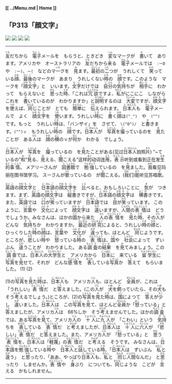 **[[ ../Menu.md | Home ]]**
## 「P313「顔文字」
![](src/kaomoji-1.PNG)
![](src/kaomoji-2.PNG)
![](src/kaomoji-3.PNG)
![](src/kaomoji-4.JPG)

---

<ruby>友<rp>(</rp><rt>とも</rt><rp>)</rp></ruby>だちから　<ruby>電<rp>(</rp><rt>でん</rt><rp>)</rp></ruby><ruby>子<rp>(</rp><rt>し</rt><rp>)</rp></ruby>メールを　もらうと、ときどき　<ruby>変<rp>(</rp><rt>へん</rt><rp>)</rp></ruby>なマークが　<ruby>書<rp>(</rp><rt>か</rt><rp>)</rp></ruby>いて　あります。アメリカや　オーストラリアの　<ruby>友<rp>(</rp><rt>とも</rt><rp>)</rp></ruby>だちから<ruby>来<rp>(</rp><rt>く</rt><rp>)</rp></ruby>る　<ruby>電<rp>(</rp><rt>でん</rt><rp>)</rp></ruby><ruby>子<rp>(</rp><rt>し</rt><rp>)</rp></ruby>メールでは　`:ーD`　や　`:ー)`、`ー(`　などのマ<ruby>一<rp>(</rp><rt>いち</rt><rp>)</rp></ruby>クを　<ruby>見<rp>(</rp><rt>み</rt><rp>)</rp></ruby>ます。<ruby>最<rp>(</rp><rt>さい</rt><rp>)</rp></ruby><ruby>初<rp>(</rp><rt>しょ</rt><rp>)</rp></ruby>の<ruby>二<rp>(</rp><rt>ふた</rt><rp>)</rp></ruby>つが　うれしくて　<ruby>笑<rp>(</rp><rt>わら</rt><rp>)</rp></ruby>っている<ruby>顔<rp>(</rp><rt>かお</rt><rp>)</rp></ruby>、<ruby>最<rp>(</rp><rt>さい</rt><rp>)</rp></ruby><ruby>後<rp>(</rp><rt>ご</rt><rp>)</rp></ruby>のマークが　あまり　うれしくない<ruby>時<rp>(</rp><rt>とき</rt><rp>)</rp></ruby>の　<ruby>顔<rp>(</rp><rt>かお</rt><rp>)</rp></ruby>です。このような　マークを「<ruby>顔<rp>(</rp><rt>かお</rt><rp>)</rp></ruby><ruby>文<rp>(</rp><rt>も</rt><rp>)</rp></ruby><ruby>字<rp>(</rp><rt>じ</rt><rp>)</rp></ruby>」と　いいます。<ruby>文<rp>(</rp><rt>も</rt><rp>)</rp></ruby><ruby>字<rp>(</rp><rt>じ</rt><rp>)</rp></ruby>だけでは　<ruby>自<rp>(</rp><rt>じ</rt><rp>)</rp></ruby><ruby>分<rp>(</rp><rt>ぶん</rt><rp>)</rp></ruby>の<ruby>気<rp>(</rp><rt>き</rt><rp>)</rp></ruby><ruby>持<rp>(</rp><rt>も</rt><rp>)</rp></ruby>ちが　<ruby>相<rp>(</rp><rt>あい</rt><rp>)</rp></ruby><ruby>手<rp>(</rp><rt>て</rt><rp>)</rp></ruby>に　わかって　もらえないと　<ruby>思<rp>(</rp><rt>おも</rt><rp>)</rp></ruby>った<ruby>時<rp>(</rp><rt>とき</rt><rp>)</rp></ruby>、「これは<ruby>冗<rp>(</rp><rt>じよう</rt><rp>)</rp></ruby><ruby>談<rp>(</rp><rt>だん</rt><rp>)</rp></ruby>ですよ、<ruby>私<rp>(</rp><rt>わたし</rt><rp>)</rp></ruby>がにこにこ　しながら　これを　<ruby>書<rp>(</rp><rt>か</rt><rp>)</rp></ruby>いているのが　わかりますか」と<ruby>説<rp>(</rp><rt>せつ</rt><rp>)</rp></ruby><ruby>明<rp>(</rp><rt>めい</rt><rp>)</rp></ruby>するのは　<ruby>大<rp>(</rp><rt>たい</rt><rp>)</rp></ruby><ruby>変<rp>(</rp><rt>へん</rt><rp>)</rp></ruby>ですが、<ruby>顔<rp>(</rp><rt>かお</rt><rp>)</rp></ruby><ruby>文<rp>(</rp><rt>も</rt><rp>)</rp></ruby><ruby>字<rp>(</rp><rt>じ</rt><rp>)</rp></ruby>を<ruby>使<rp>(</rp><rt>つか</rt><rp>)</rp></ruby>えば、<ruby>同<rp>(</rp><rt>おんな</rt><rp>)</rp></ruby>じことが　とても　<ruby>簡<rp>(</rp><rt>かん</rt><rp>)</rp></ruby><ruby>単<rp>(</rp><rt>たん</rt><rp>)</rp></ruby>に　<ruby>伝<rp>(</rp><rt>つた</rt><rp>)</rp></ruby>えられます。
<ruby>日<rp>(</rp><rt>に</rt><rp>)</rp></ruby><ruby>本<rp>(</rp><rt>ほん</rt><rp>)</rp></ruby><ruby>人<rp>(</rp><rt>じん</rt><rp>)</rp></ruby>も　<ruby>電<rp>(</rp><rt>でん</rt><rp>)</rp></ruby><ruby>子<rp>(</rp><rt>し</rt><rp>)</rp></ruby>メールで　よく　<ruby>顔<rp>(</rp><rt>かお</rt><rp>)</rp></ruby><ruby>文<rp>(</rp><rt>も</rt><rp>)</rp></ruby><ruby>字<rp>(</rp><rt>じ</rt><rp>)</rp></ruby>を　<ruby>使<rp>(</rp><rt>つか</rt><rp>)</rp></ruby>います。うれしい<ruby>時<rp>(</rp><rt>とき</rt><rp>)</rp></ruby>に　<ruby>書<rp>(</rp><rt>か</rt><rp>)</rp></ruby>く<ruby>顔<rp>(</rp><rt>かお</rt><rp>)</rp></ruby>は`(^_^)`　や　`(^^)`　です。もっと　うれしい<ruby>時<rp>(</rp><rt>とき</rt><rp>)</rp></ruby>は、「バンザイ」を　させて、
`\(^0^)/`　と<ruby>書<rp>(</rp><rt>か</rt><rp>)</rp></ruby>きます。`(^^)ｖ`　もうれしい<ruby>時<rp>(</rp><rt>とき</rt><rp>)</rp></ruby>の　<ruby>顔<rp>(</rp><rt>かお</rt><rp>)</rp></ruby>です。<ruby>日<rp>(</rp><rt>に</rt><rp>)</rp></ruby><ruby>本<rp>(</rp><rt>ほん</rt><rp>)</rp></ruby><ruby>人<rp>(</rp><rt>じん</rt><rp>)</rp></ruby>が　<ruby>写<rp>(</rp><rt>しゃ</rt><rp>)</rp></ruby><ruby>真<rp>(</rp><rt>しん</rt><rp>)</rp></ruby>を<ruby>撮<rp>(</rp><rt>と</rt><rp>)</rp></ruby>っているのを　<ruby>見<rp>(</rp><rt>み</rt><rp>)</rp></ruby>たことが　ある<ruby>人<rp>(</rp><rt>ひと</rt><rp>)</rp></ruby>は　<ruby>顔<rp>(</rp><rt>かお</rt><rp>)</rp></ruby>の<ruby>横<rp>(</rp><rt>よこ</rt><rp>)</rp></ruby>のｖが<ruby>何<rp>(</rp><rt>なに</rt><rp>)</rp></ruby>か　わかる　でしょう。

<ruby>日<rp>(</rp><rt>に</rt><rp>)</rp></ruby><ruby>本<rp>(</rp><rt>ほん</rt><rp>)</rp></ruby><ruby>人<rp>(</rp><rt>じん</rt><rp>)</rp></ruby>が　<ruby>写<rp>(</rp><rt>しゃ</rt><rp>)</rp></ruby><ruby>真<rp>(</rp><rt>しん</rt><rp>)</rp></ruby>を　<ruby>撮<rp>(</rp><rt>と</rt><rp>)</rp></ruby>っているの　を<ruby>見<rp>(</rp><rt>み</rt><rp>)</rp></ruby>たことがある(见过<ruby>日<rp>(</rp><rt>に</rt><rp>)</rp></ruby><ruby>本<rp>(</rp><rt>ほん</rt><rp>)</rp></ruby><ruby>人<rp>(</rp><rt>じん</rt><rp>)</rp></ruby>拍照<ruby>片<rp>(</rp><rt>かた</rt><rp>)</rp></ruby>)
“~ているの”<ruby>和<rp>(</rp><rt>わ</rt><rp>)</rp></ruby>“<ruby>見<rp>(</rp><rt>み</rt><rp>)</rp></ruby>る、<ruby>見<rp>(</rp><rt>み</rt><rp>)</rp></ruby>える、<ruby>聞<rp>(</rp><rt>き</rt><rp>)</rp></ruby>こえる”这样<ruby>的<rp>(</rp><rt>まと</rt><rp>)</rp></ruby>动词连<ruby>用<rp>(</rp><rt>よう</rt><rp>)</rp></ruby>，<ruby>表<rp>(</rp><rt>ひょう</rt><rp>)</rp></ruby><ruby>示<rp>(</rp><rt>じ</rt><rp>)</rp></ruby>听到或看到正在发<ruby>生<rp>(</rp><rt>なま</rt><rp>)</rp></ruby><ruby>的<rp>(</rp><rt>まと</rt><rp>)</rp></ruby><ruby>事<rp>(</rp><rt>じ</rt><rp>)</rp></ruby><ruby>情<rp>(</rp><rt>じょう</rt><rp>)</rp></ruby>。
メアリーさんが　<ruby>図<rp>(</rp><rt>と</rt><rp>)</rp></ruby><ruby>書<rp>(</rp><rt>しょ</rt><rp>)</rp></ruby><ruby>館<rp>(</rp><rt>かん</rt><rp>)</rp></ruby>で　<ruby>勉<rp>(</rp><rt>べん</rt><rp>)</rp></ruby><ruby>強<rp>(</rp><rt>きょう</rt><rp>)</rp></ruby>しているの　を<ruby>見<rp>(</rp><rt>み</rt><rp>)</rp></ruby>ました。<ruby>我<rp>(</rp><rt>われ</rt><rp>)</rp></ruby>看见玛丽在图书馆学习。
スーさんが<ruby>歌<rp>(</rp><rt>うた</rt><rp>)</rp></ruby>っているの　が<ruby>聞<rp>(</rp><rt>き</rt><rp>)</rp></ruby>こえる。(<ruby>我<rp>(</rp><rt>われ</rt><rp>)</rp></ruby>们)<ruby>能<rp>(</rp><rt>のう</rt><rp>)</rp></ruby>听见苏唱<ruby>歌<rp>(</rp><rt>か</rt><rp>)</rp></ruby>。

<ruby>英<rp>(</rp><rt>えい</rt><rp>)</rp></ruby><ruby>語<rp>(</rp><rt>ご</rt><rp>)</rp></ruby>の<ruby>顔<rp>(</rp><rt>かお</rt><rp>)</rp></ruby><ruby>文<rp>(</rp><rt>も</rt><rp>)</rp></ruby><ruby>字<rp>(</rp><rt>じ</rt><rp>)</rp></ruby>と　<ruby>日<rp>(</rp><rt>に</rt><rp>)</rp></ruby><ruby>本<rp>(</rp><rt>ほん</rt><rp>)</rp></ruby><ruby>語<rp>(</rp><rt>ご</rt><rp>)</rp></ruby>の<ruby>顔<rp>(</rp><rt>かお</rt><rp>)</rp></ruby><ruby>文<rp>(</rp><rt>も</rt><rp>)</rp></ruby><ruby>字<rp>(</rp><rt>じ</rt><rp>)</rp></ruby>を　<ruby>比<rp>(</rp><rt>くら</rt><rp>)</rp></ruby>べると、おもしろいことに　<ruby>気<rp>(</rp><rt>き</rt><rp>)</rp></ruby>が　つきます。まず、<ruby>英<rp>(</rp><rt>えい</rt><rp>)</rp></ruby><ruby>語<rp>(</rp><rt>ご</rt><rp>)</rp></ruby>の<ruby>顔<rp>(</rp><rt>かお</rt><rp>)</rp></ruby><ruby>文<rp>(</rp><rt>も</rt><rp>)</rp></ruby><ruby>字<rp>(</rp><rt>じ</rt><rp>)</rp></ruby>は　<ruby>縦<rp>(</rp><rt>たて</rt><rp>)</rp></ruby><ruby>書<rp>(</rp><rt>が</rt><rp>)</rp></ruby>きですが、<ruby>日<rp>(</rp><rt>に</rt><rp>)</rp></ruby><ruby>本<rp>(</rp><rt>ほん</rt><rp>)</rp></ruby><ruby>語<rp>(</rp><rt>ご</rt><rp>)</rp></ruby>の<ruby>顔<rp>(</rp><rt>かお</rt><rp>)</rp></ruby><ruby>文<rp>(</rp><rt>も</rt><rp>)</rp></ruby><ruby>字<rp>(</rp><rt>じ</rt><rp>)</rp></ruby>は　<ruby>横<rp>(</rp><rt>よこ</rt><rp>)</rp></ruby><ruby>書<rp>(</rp><rt>が</rt><rp>)</rp></ruby>きです。また、<ruby>英<rp>(</rp><rt>えい</rt><rp>)</rp></ruby><ruby>語<rp>(</rp><rt>ご</rt><rp>)</rp></ruby>では　<ruby>口<rp>(</rp><rt>くち</rt><rp>)</rp></ruby>が<ruby>笑<rp>(</rp><rt>わら</rt><rp>)</rp></ruby>っていますが　<ruby>日<rp>(</rp><rt>に</rt><rp>)</rp></ruby><ruby>本<rp>(</rp><rt>ほん</rt><rp>)</rp></ruby><ruby>語<rp>(</rp><rt>ご</rt><rp>)</rp></ruby>では　<ruby>目<rp>(</rp><rt>め</rt><rp>)</rp></ruby>が<ruby>笑<rp>(</rp><rt>わら</rt><rp>)</rp></ruby>っています。
このように、<ruby>言<rp>(</rp><rt>こと</rt><rp>)</rp></ruby><ruby>葉<rp>(</rp><rt>ば</rt><rp>)</rp></ruby>や　<ruby>文<rp>(</rp><rt>ぶん</rt><rp>)</rp></ruby><ruby>化<rp>(</rp><rt>か</rt><rp>)</rp></ruby>によって　<ruby>顔<rp>(</rp><rt>かお</rt><rp>)</rp></ruby><ruby>文<rp>(</rp><rt>も</rt><rp>)</rp></ruby><ruby>字<rp>(</rp><rt>じ</rt><rp>)</rp></ruby>は　<ruby>違<rp>(</rp><rt>ちが</rt><rp>)</rp></ruby>いますが、<ruby>人<rp>(</rp><rt>にん</rt><rp>)</rp></ruby><ruby>間<rp>(</rp><rt>げん</rt><rp>)</rp></ruby>の<ruby>表<rp>(</rp><rt>ひょう</rt><rp>)</rp></ruby><ruby>情<rp>(</rp><rt>じょう</rt><rp>)</rp></ruby>は　どう　でしょうか。みなさんは、ほかの<ruby>国<rp>(</rp><rt>くに</rt><rp>)</rp></ruby>から来た　<ruby>人<rp>(</rp><rt>ひと</rt><rp>)</rp></ruby>の<ruby>表<rp>(</rp><rt>ひょう</rt><rp>)</rp></ruby><ruby>情<rp>(</rp><rt>じょう</rt><rp>)</rp></ruby>を　<ruby>見<rp>(</rp><rt>み</rt><rp>)</rp></ruby>た<ruby>時<rp>(</rp><rt>とき</rt><rp>)</rp></ruby>、その<ruby>人<rp>(</rp><rt>ひと</rt><rp>)</rp></ruby>が　どんな　<ruby>気<rp>(</rp><rt>き</rt><rp>)</rp></ruby><ruby>持<rp>(</rp><rt>も</rt><rp>)</rp></ruby>ちか　わかりますか。
<ruby>最<rp>(</rp><rt>さい</rt><rp>)</rp></ruby><ruby>近<rp>(</rp><rt>きん</rt><rp>)</rp></ruby>の<ruby>研<rp>(</rp><rt>けん</rt><rp>)</rp></ruby><ruby>究<rp>(</rp><rt>きゅう</rt><rp>)</rp></ruby>によると、うれしい<ruby>時<rp>(</rp><rt>とき</rt><rp>)</rp></ruby>の<ruby>顔<rp>(</rp><rt>かお</rt><rp>)</rp></ruby>と、ひっくりした<ruby>時<rp>(</rp><rt>とき</rt><rp>)</rp></ruby>の<ruby>顔<rp>(</rp><rt>かお</rt><rp>)</rp></ruby>は、<ruby>言<rp>(</rp><rt>こと</rt><rp>)</rp></ruby><ruby>葉<rp>(</rp><rt>ば</rt><rp>)</rp></ruby>や　<ruby>文<rp>(</rp><rt>ぶん</rt><rp>)</rp></ruby><ruby>化<rp>(</rp><rt>か</rt><rp>)</rp></ruby>が　<ruby>違<rp>(</rp><rt>ちが</rt><rp>)</rp></ruby>っても、ほとんど　<ruby>同<rp>(</rp><rt>おんな</rt><rp>)</rp></ruby>じようです。ところが、<ruby>悲<rp>(</rp><rt>かな</rt><rp>)</rp></ruby>しい<ruby>時<rp>(</rp><rt>とき</rt><rp>)</rp></ruby>や　<ruby>怒<rp>(</rp><rt>おこ</rt><rp>)</rp></ruby>っている<ruby>時<rp>(</rp><rt>とき</rt><rp>)</rp></ruby>の　<ruby>表<rp>(</rp><rt>ひょう</rt><rp>)</rp></ruby><ruby>情<rp>(</rp><rt>じょう</rt><rp>)</rp></ruby>は、<ruby>国<rp>(</rp><rt>くに</rt><rp>)</rp></ruby>や　<ruby>社<rp>(</rp><rt>しゃ</rt><rp>)</rp></ruby><ruby>会<rp>(</rp><rt>かい</rt><rp>)</rp></ruby>によって　ずいぶん　<ruby>違<rp>(</rp><rt>ちが</rt><rp>)</rp></ruby>うことが　わかりました。
ある<ruby>調<rp>(</rp><rt>ちょう</rt><rp>)</rp></ruby><ruby>査<rp>(</rp><rt>さ</rt><rp>)</rp></ruby>の<ruby>結<rp>(</rp><rt>けっ</rt><rp>)</rp></ruby><ruby>果<rp>(</rp><rt>か</rt><rp>)</rp></ruby>　を<ruby>見<rp>(</rp><rt>み</rt><rp>)</rp></ruby>てみましょう。この<ruby>調<rp>(</rp><rt>ちょう</rt><rp>)</rp></ruby><ruby>查<rp>(</rp><rt>さ</rt><rp>)</rp></ruby>では、<ruby>日<rp>(</rp><rt>に</rt><rp>)</rp></ruby><ruby>本<rp>(</rp><rt>ほん</rt><rp>)</rp></ruby><ruby>人<rp>(</rp><rt>じん</rt><rp>)</rp></ruby>の<ruby>大<rp>(</rp><rt>だい</rt><rp>)</rp></ruby><ruby>学<rp>(</rp><rt>がく</rt><rp>)</rp></ruby><ruby>生<rp>(</rp><rt>せい</rt><rp>)</rp></ruby>と　アメリカから　<ruby>日<rp>(</rp><rt>にっ</rt><rp>)</rp></ruby><ruby>本<rp>(</rp><rt>ぽん</rt><rp>)</rp></ruby>に　来ている　<ruby>留<rp>(</rp><rt>りゅう</rt><rp>)</rp></ruby><ruby>学<rp>(</rp><rt>がく</rt><rp>)</rp></ruby><ruby>生<rp>(</rp><rt>せい</rt><rp>)</rp></ruby>に　<ruby>写<rp>(</rp><rt>しゃ</rt><rp>)</rp></ruby><ruby>真<rp>(</rp><rt>しん</rt><rp>)</rp></ruby>を<ruby>見<rp>(</rp><rt>み</rt><rp>)</rp></ruby>せて、それが　どんな<ruby>感<rp>(</rp><rt>かん</rt><rp>)</rp></ruby><ruby>情<rp>(</rp><rt>じょう</rt><rp>)</rp></ruby>を　<ruby>表<rp>(</rp><rt>あらわ</rt><rp>)</rp></ruby>している<ruby>写<rp>(</rp><rt>しゃ</rt><rp>)</rp></ruby><ruby>真<rp>(</rp><rt>しん</rt><rp>)</rp></ruby>か　<ruby>答<rp>(</rp><rt>こた</rt><rp>)</rp></ruby>えて　もらいました。
(1)	(2)	

(1)の<ruby>写<rp>(</rp><rt>しゃ</rt><rp>)</rp></ruby><ruby>真<rp>(</rp><rt>しん</rt><rp>)</rp></ruby>を<ruby>見<rp>(</rp><rt>み</rt><rp>)</rp></ruby>た<ruby>時<rp>(</rp><rt>とき</rt><rp>)</rp></ruby>は、<ruby>日<rp>(</rp><rt>に</rt><rp>)</rp></ruby><ruby>本<rp>(</rp><rt>ほん</rt><rp>)</rp></ruby><ruby>人<rp>(</rp><rt>じん</rt><rp>)</rp></ruby>も　アメリカ<ruby>人<rp>(</rp><rt>じん</rt><rp>)</rp></ruby>も、ほとんど　<ruby>全<rp>(</rp><rt>ぜん</rt><rp>)</rp></ruby><ruby>員<rp>(</rp><rt>いん</rt><rp>)</rp></ruby>が、これは「うれしい」<ruby>表<rp>(</rp><rt>ひょう</rt><rp>)</rp></ruby><ruby>情<rp>(</rp><rt>じょう</rt><rp>)</rp></ruby>だ　と<ruby>答<rp>(</rp><rt>こた</rt><rp>)</rp></ruby>えました。(この<ruby>人<rp>(</rp><rt>ひと</rt><rp>)</rp></ruby>が　<ruby>犬<rp>(</rp><rt>いぬ</rt><rp>)</rp></ruby>を<ruby>飼<rp>(</rp><rt>か</rt><rp>)</rp></ruby>っていたら、その<ruby>犬<rp>(</rp><rt>いぬ</rt><rp>)</rp></ruby>も　そう<ruby>考<rp>(</rp><rt>かんが</rt><rp>)</rp></ruby>えるでしょう。)ところが、(2)の<ruby>写<rp>(</rp><rt>しゃ</rt><rp>)</rp></ruby><ruby>真<rp>(</rp><rt>しん</rt><rp>)</rp></ruby>を<ruby>見<rp>(</rp><rt>み</rt><rp>)</rp></ruby>た<ruby>時<rp>(</rp><rt>とき</rt><rp>)</rp></ruby>は、<ruby>国<rp>(</rp><rt>くに</rt><rp>)</rp></ruby>によつて　<ruby>答<rp>(</rp><rt>こた</rt><rp>)</rp></ruby>えが<ruby>少<rp>(</rp><rt>すこ</rt><rp>)</rp></ruby>し　<ruby>違<rp>(</rp><rt>ちが</rt><rp>)</rp></ruby>いました。<ruby>日<rp>(</rp><rt>に</rt><rp>)</rp></ruby><ruby>本<rp>(</rp><rt>ほん</rt><rp>)</rp></ruby><ruby>人<rp>(</rp><rt>じん</rt><rp>)</rp></ruby>は　この<ruby>写<rp>(</rp><rt>しゃ</rt><rp>)</rp></ruby><ruby>真<rp>(</rp><rt>しん</rt><rp>)</rp></ruby>を<ruby>見<rp>(</rp><rt>み</rt><rp>)</rp></ruby>て、ほとんど<ruby>全<rp>(</rp><rt>ぜん</rt><rp>)</rp></ruby><ruby>員<rp>(</rp><rt>いん</rt><rp>)</rp></ruby>か「<ruby>怒<rp>(</rp><rt>おこ</rt><rp>)</rp></ruby>っている」と　<ruby>答<rp>(</rp><rt>こた</rt><rp>)</rp></ruby>えましたが、アメリカ<ruby>人<rp>(</rp><rt>じん</rt><rp>)</rp></ruby>は　66%しか　そう<ruby>考<rp>(</rp><rt>かんが</rt><rp>)</rp></ruby>えませんでした。ほかの<ruby>調<rp>(</rp><rt>ちょう</rt><rp>)</rp></ruby><ruby>査<rp>(</rp><rt>さ</rt><rp>)</rp></ruby>では、ある<ruby>写<rp>(</rp><rt>しゃ</rt><rp>)</rp></ruby><ruby>真<rp>(</rp><rt>しん</rt><rp>)</rp></ruby>を<ruby>見<rp>(</rp><rt>み</rt><rp>)</rp></ruby>て、アメリカ<ruby>人<rp>(</rp><rt>じん</rt><rp>)</rp></ruby>の　<ruby>十<rp>(</rp><rt>じゅう</rt><rp>)</rp></ruby><ruby>人<rp>(</rp><rt>にん</rt><rp>)</rp></ruby>に<ruby>九<rp>(</rp><rt>きゅう</rt><rp>)</rp></ruby><ruby>人<rp>(</rp><rt>にん</rt><rp>)</rp></ruby>が　「こわい」という　<ruby>気<rp>(</rp><rt>き</rt><rp>)</rp></ruby><ruby>持<rp>(</rp><rt>も</rt><rp>)</rp></ruby>ちを　<ruby>表<rp>(</rp><rt>あらわ</rt><rp>)</rp></ruby>している　<ruby>表<rp>(</rp><rt>ひょう</rt><rp>)</rp></ruby><ruby>情<rp>(</rp><rt>じょう</rt><rp>)</rp></ruby>だ　と<ruby>考<rp>(</rp><rt>かんが</rt><rp>)</rp></ruby>えましたが、<ruby>日<rp>(</rp><rt>に</rt><rp>)</rp></ruby><ruby>本<rp>(</rp><rt>ほん</rt><rp>)</rp></ruby><ruby>人<rp>(</rp><rt>じん</rt><rp>)</rp></ruby>は　<ruby>十<rp>(</rp><rt>じゅう</rt><rp>)</rp></ruby><ruby>人<rp>(</rp><rt>にん</rt><rp>)</rp></ruby>に<ruby>六<rp>(</rp><rt>ろく</rt><rp>)</rp></ruby><ruby>人<rp>(</rp><rt>にん</rt><rp>)</rp></ruby>が　「<ruby>悲<rp>(</rp><rt>かな</rt><rp>)</rp></ruby>しい」<ruby>表<rp>(</rp><rt>ひょう</rt><rp>)</rp></ruby><ruby>情<rp>(</rp><rt>じょう</rt><rp>)</rp></ruby>だ　と<ruby>答<rp>(</rp><rt>こた</rt><rp>)</rp></ruby>えました。また、アメリカ<ruby>人<rp>(</rp><rt>じん</rt><rp>)</rp></ruby>が　「<ruby>怒<rp>(</rp><rt>おこ</rt><rp>)</rp></ruby>っている」と　<ruby>思<rp>(</rp><rt>おも</rt><rp>)</rp></ruby>う<ruby>表<rp>(</rp><rt>ひょう</rt><rp>)</rp></ruby><ruby>情<rp>(</rp><rt>じょう</rt><rp>)</rp></ruby>を、<ruby>日<rp>(</rp><rt>に</rt><rp>)</rp></ruby><ruby>本<rp>(</rp><rt>ほん</rt><rp>)</rp></ruby><ruby>人<rp>(</rp><rt>じん</rt><rp>)</rp></ruby>は「<ruby>軽<rp>(</rp><rt>けい</rt><rp>)</rp></ruby><ruby>蔑<rp>(</rp><rt>べつ</rt><rp>)</rp></ruby>」の<ruby>表<rp>(</rp><rt>ひょう</rt><rp>)</rp></ruby><ruby>情<rp>(</rp><rt>じょう</rt><rp>)</rp></ruby>だ　と<ruby>考<rp>(</rp><rt>かんが</rt><rp>)</rp></ruby>える　そうです。
みなさんは、<ruby>日<rp>(</rp><rt>に</rt><rp>)</rp></ruby><ruby>本<rp>(</rp><rt>ほん</rt><rp>)</rp></ruby><ruby>語<rp>(</rp><rt>ご</rt><rp>)</rp></ruby>を<ruby>勉<rp>(</rp><rt>べん</rt><rp>)</rp></ruby><ruby>強<rp>(</rp><rt>きょう</rt><rp>)</rp></ruby>している<ruby>時<rp>(</rp><rt>とき</rt><rp>)</rp></ruby>や　<ruby>日<rp>(</rp><rt>に</rt><rp>)</rp></ruby><ruby>本<rp>(</rp><rt>ほん</rt><rp>)</rp></ruby><ruby>人<rp>(</rp><rt>じん</rt><rp>)</rp></ruby>と<ruby>話<rp>(</rp><rt>はな</rt><rp>)</rp></ruby>している<ruby>時<rp>(</rp><rt>とき</rt><rp>)</rp></ruby>、「<ruby>日<rp>(</rp><rt>に</rt><rp>)</rp></ruby><ruby>本<rp>(</rp><rt>ほん</rt><rp>)</rp></ruby><ruby>人<rp>(</rp><rt>じん</rt><rp>)</rp></ruby>は　ずいぶん　<ruby>私<rp>(</rp><rt>わたし</rt><rp>)</rp></ruby>と　<ruby>違<rp>(</rp><rt>ちが</rt><rp>)</rp></ruby>う」　と<ruby>思<rp>(</rp><rt>おも</rt><rp>)</rp></ruby>ったり、「ああ、やっばり<ruby>日<rp>(</rp><rt>に</rt><rp>)</rp></ruby><ruby>本<rp>(</rp><rt>ほん</rt><rp>)</rp></ruby><ruby>人<rp>(</rp><rt>じん</rt><rp>)</rp></ruby>も、<ruby>私<rp>(</rp><rt>わたし</rt><rp>)</rp></ruby>と　<ruby>同<rp>(</rp><rt>おんな</rt><rp>)</rp></ruby>じ<ruby>人<rp>(</rp><rt>にん</rt><rp>)</rp></ruby><ruby>間<rp>(</rp><rt>げん</rt><rp>)</rp></ruby>なんだ」　と<ruby>思<rp>(</rp><rt>おも</rt><rp>)</rp></ruby>ったり　しませんか。<ruby>表<rp>(</rp><rt>ひょう</rt><rp>)</rp></ruby><ruby>情<rp>(</rp><rt>じょう</rt><rp>)</rp></ruby>や　<ruby>身<rp>(</rp><rt>み</rt><rp>)</rp></ruby>ぶり　についても、<ruby>同<rp>(</rp><rt>おんな</rt><rp>)</rp></ruby>じような　こどが　<ruby>言<rp>(</rp><rt>い</rt><rp>)</rp></ruby>える　かもしれません。

---
